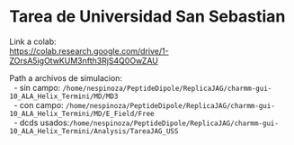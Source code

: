 # Tarea de Universidad San Sebastian
Link a colab: <br />
https://colab.research.google.com/drive/1-ZOrsA5igOtwKUM3nfth3RjS4Q0OwZAU

Path a archivos de simulacion: <br />
&nbsp; - sin campo: `/home/nespinoza/PeptideDipole/ReplicaJAG/charmm-gui-10_ALA_Helix_Termini/MD/MD3` <br />
&nbsp; - con campo: `/home/nespinoza/PeptideDipole/ReplicaJAG/charmm-gui-10_ALA_Helix_Termini/MD/E_Field/Free`<br />
&nbsp; - dcds usados:`/home/nespinoza/PeptideDipole/ReplicaJAG/charmm-gui-10_ALA_Helix_Termini/Analysis/TareaJAG_USS`

